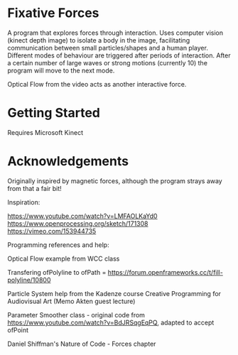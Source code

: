 # Fixative Forces

A program that explores forces through interaction. Uses computer vision (kinect depth image) to isolate a body in the image, facilitating communication
between small particles/shapes and a human player. Different modes of behaviour are triggered after periods of interaction. After a certain number of
large waves or strong motions (currently 10) the program will move to the next mode.

Optical Flow from the video acts as another interactive force.

# Getting Started

Requires Microsoft Kinect


# Acknowledgements

Originally inspired by magnetic forces, although the program strays away from that a fair bit!

Inspiration:

https://www.youtube.com/watch?v=LMFAOLKaYd0
https://www.openprocessing.org/sketch/171308
https://vimeo.com/153944735


Programming references and help:

Optical Flow example from WCC class

Transfering ofPolyline to ofPath = https://forum.openframeworks.cc/t/fill-polyline/10800

Particle System help from the Kadenze course Creative Programming for Audiovisual Art (Memo Akten guest lecture)

Parameter Smoother class - original code from https://www.youtube.com/watch?v=BdJRSqgEqPQ, adapted to accept ofPoint

Daniel Shiffman's Nature of Code - Forces chapter
